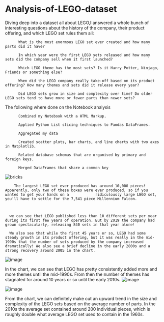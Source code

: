 # Analysis-of-LEGO-dataset


  Diving deep into a dataset all about LEGO,I answered a whole bunch of interesting questions about the history of the company, their product offering, and which LEGO set rules them all:

          What is the most enormous LEGO set ever created and how many parts did it have?

          In which year were the first LEGO sets released and how many sets did the company sell when it first launched?

          Which LEGO theme has the most sets? Is it Harry Potter, Ninjago, Friends or something else?

          When did the LEGO company really take-off based on its product offering? How many themes and sets did it release every year?

          Did LEGO sets grow in size and complexity over time? Do older LEGO sets tend to have more or fewer parts than newer sets?
         
 
 
The following where done on the Notebook analysis
         
         
          Combined my Notebook with a HTML Markup.

          Applied Python List slicing techniques to Pandas DataFrames.

          Aggregated my data

          Created scatter plots, bar charts, and line charts with two axes in Matplotlib.

          Related database schemas that are organised by primary and foreign keys.

          Merged DataFrames that share a common key

![bricks](https://user-images.githubusercontent.com/64482231/185492128-6b9e4e14-60cc-4eb7-b535-f319e0b61c7d.jpg)




        The largest LEGO set ever produced has around 10,000 pieces! Apparently, only two of these boxes were ever produced, so if you wanted to get your hands on a            ridiculously large LEGO set, you'll have to settle for the 7,541 piece Millennium Falcon.



      we can see that LEGO published less than 10 different sets per year during its first few years of operation. But by 2019 the company had grown spectacularly, releasing 840 sets in that year alone!
      
      We also see that while the first 45 years or so, LEGO had some steady growth in its product offering, but it was really in the mid-1990s that the number of sets produced by the company increased dramatically! We also see a brief decline in the early 2000s and a strong recovery around 2005 in the chart.


![image](https://user-images.githubusercontent.com/64482231/185507697-972b5e1c-14d4-4927-9758-59c9f56e29ab.png)

In the chart, we can see that LEGO has pretty consistently added more and more themes until the mid-1990s. From then the number of themes has stagnated for around 10 years or so until the early 2010s.
![image](https://user-images.githubusercontent.com/64482231/185509386-f404070d-6419-4ee3-b657-8a944319e682.png)






![image](https://user-images.githubusercontent.com/64482231/185511597-f574b1ea-5357-4fbc-ba59-703de014ec91.png)


From the chart, we can definitely make out an upward trend in the size and complexity of the LEGO sets based on the average number of parts. In the 2010s the average set contained around 200 individual pieces, which is roughly double what average LEGO set used to contain in the 1960s.
